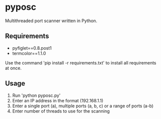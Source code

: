 # pyposc
Multithreaded port scanner written in Python.

## Requirements
* pyfiglet==0.8.post1
* termcolor==1.1.0

Use the command 'pip install -r requirements.txt' to install all requirements at once.

## Usage
1. Run 'python pyposc.py'
1. Enter an IP address in the format (192.168.1.1)
2. Enter a single port (a), multiple ports (a, b, c) or a range of ports (a-b)
3. Enter number of threads to use for the scanning
